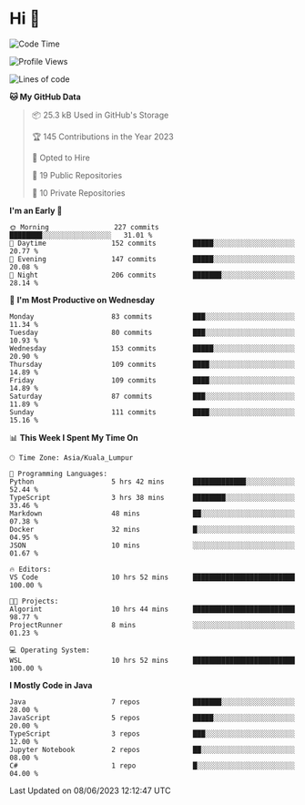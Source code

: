 <h1>Hi 👋</h1>

<!--START_SECTION:waka-->
![Code Time](http://img.shields.io/badge/Code%20Time-216%20hrs%2027%20mins-blue)

![Profile Views](http://img.shields.io/badge/Profile%20Views-2-blue)

![Lines of code](https://img.shields.io/badge/From%20Hello%20World%20I%27ve%20Written-649.7%20thousand%20lines%20of%20code-blue)

**🐱 My GitHub Data** 

> 📦 25.3 kB Used in GitHub's Storage 
 > 
> 🏆 145 Contributions in the Year 2023
 > 
> 💼 Opted to Hire
 > 
> 📜 19 Public Repositories 
 > 
> 🔑 10 Private Repositories 
 > 
**I'm an Early 🐤** 

```text
🌞 Morning                227 commits         ████████░░░░░░░░░░░░░░░░░   31.01 % 
🌆 Daytime                152 commits         █████░░░░░░░░░░░░░░░░░░░░   20.77 % 
🌃 Evening                147 commits         █████░░░░░░░░░░░░░░░░░░░░   20.08 % 
🌙 Night                  206 commits         ███████░░░░░░░░░░░░░░░░░░   28.14 % 
```
📅 **I'm Most Productive on Wednesday** 

```text
Monday                   83 commits          ███░░░░░░░░░░░░░░░░░░░░░░   11.34 % 
Tuesday                  80 commits          ███░░░░░░░░░░░░░░░░░░░░░░   10.93 % 
Wednesday                153 commits         █████░░░░░░░░░░░░░░░░░░░░   20.90 % 
Thursday                 109 commits         ████░░░░░░░░░░░░░░░░░░░░░   14.89 % 
Friday                   109 commits         ████░░░░░░░░░░░░░░░░░░░░░   14.89 % 
Saturday                 87 commits          ███░░░░░░░░░░░░░░░░░░░░░░   11.89 % 
Sunday                   111 commits         ████░░░░░░░░░░░░░░░░░░░░░   15.16 % 
```


📊 **This Week I Spent My Time On** 

```text
🕑︎ Time Zone: Asia/Kuala_Lumpur

💬 Programming Languages: 
Python                   5 hrs 42 mins       █████████████░░░░░░░░░░░░   52.44 % 
TypeScript               3 hrs 38 mins       ████████░░░░░░░░░░░░░░░░░   33.46 % 
Markdown                 48 mins             ██░░░░░░░░░░░░░░░░░░░░░░░   07.38 % 
Docker                   32 mins             █░░░░░░░░░░░░░░░░░░░░░░░░   04.95 % 
JSON                     10 mins             ░░░░░░░░░░░░░░░░░░░░░░░░░   01.67 % 

🔥 Editors: 
VS Code                  10 hrs 52 mins      █████████████████████████   100.00 % 

🐱‍💻 Projects: 
Algorint                 10 hrs 44 mins      █████████████████████████   98.77 % 
ProjectRunner            8 mins              ░░░░░░░░░░░░░░░░░░░░░░░░░   01.23 % 

💻 Operating System: 
WSL                      10 hrs 52 mins      █████████████████████████   100.00 % 
```

**I Mostly Code in Java** 

```text
Java                     7 repos             ███████░░░░░░░░░░░░░░░░░░   28.00 % 
JavaScript               5 repos             █████░░░░░░░░░░░░░░░░░░░░   20.00 % 
TypeScript               3 repos             ███░░░░░░░░░░░░░░░░░░░░░░   12.00 % 
Jupyter Notebook         2 repos             ██░░░░░░░░░░░░░░░░░░░░░░░   08.00 % 
C#                       1 repo              █░░░░░░░░░░░░░░░░░░░░░░░░   04.00 % 
```




 Last Updated on 08/06/2023 12:12:47 UTC
<!--END_SECTION:waka-->
